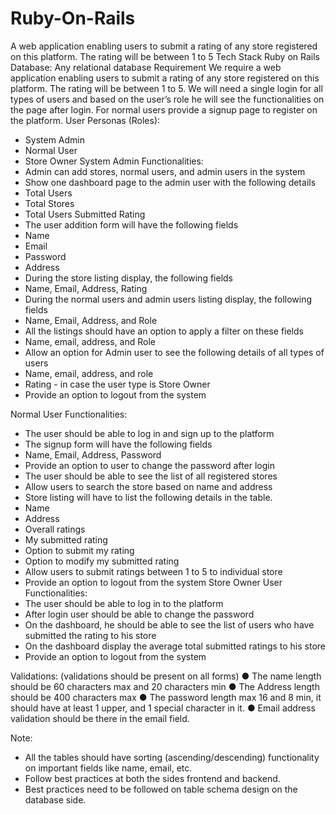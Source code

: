 # Ruby-On-Rails
A  web application enabling users to submit a rating of any store registered on this platform. The rating will be between 1 to 5
Tech Stack
Ruby on Rails
Database: Any relational database
Requirement
We require a web application enabling users to submit a rating of any store
registered on this platform. The rating will be between 1 to 5.
We will need a single login for all types of users and based on the user’s role
he will see the functionalities on the page after login.
For normal users provide a signup page to register on the platform.
User Personas (Roles):
- System Admin
- Normal User
- Store Owner
System Admin Functionalities:
- Admin can add stores, normal users, and admin users in the system
- Show one dashboard page to the admin user with the following details
- Total Users
- Total Stores
- Total Users Submitted Rating
- The user addition form will have the following fields
- Name
- Email
- Password
- Address
- During the store listing display, the following fields
- Name, Email, Address, Rating
- During the normal users and admin users listing display, the following
fields
- Name, Email, Address, and Role
- All the listings should have an option to apply a filter on these fields
- Name, email, address, and Role
- Allow an option for Admin user to see the following details of all types
of users
- Name, email, address, and role
- Rating - in case the user type is Store Owner
- Provide an option to logout from the system

Normal User Functionalities:
- The user should be able to log in and sign up to the platform
- The signup form will have the following fields
- Name, Email, Address, Password
- Provide an option to user to change the password after login
- The user should be able to see the list of all registered stores
- Allow users to search the store based on name and address
- Store listing will have to list the following details in the table.
- Name
- Address
- Overall ratings
- My submitted rating
- Option to submit my rating
- Option to modify my submitted rating
- Allow users to submit ratings between 1 to 5 to individual store
- Provide an option to logout from the system
Store Owner User Functionalities:
- The user should be able to log in to the platform
- After login user should be able to change the password
- On the dashboard, he should be able to see the list of users who have
submitted the rating to his store
- On the dashboard display the average total submitted ratings to his
store
- Provide an option to logout from the system

Validations: (validations should be present on all forms)
● The name length should be 60 characters max and 20 characters min
● The Address length should be 400 characters max
● The password length max 16 and 8 min, it should have at least 1
upper, and 1 special character in it.
● Email address validation should be there in the email field.

Note:
- All the tables should have sorting (ascending/descending) functionality on
important fields like name, email, etc.
- Follow best practices at both the sides frontend and backend.
- Best practices need to be followed on table schema design on the database
side.
